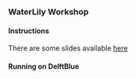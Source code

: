 ### WaterLily Workshop

#### Instructions

There are some slides available [here](https://docs.google.com/presentation/d/1uFZ5BtDkwRyh8adpthK2m6STMd2Laf2Ebqu3ZH1vHGs/edit?usp=sharing)

#### Running on DelftBlue